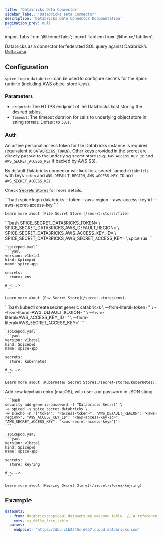 ```yaml
---
title: 'Databricks Data Connector'
sidebar_label: 'Databricks Data Connector'
description: 'Databricks Data Connector Documentation'
pagination_prev: null
---
```


import Tabs from '@theme/Tabs';
import TabItem from '@theme/TabItem';

Databricks as a connector for federated SQL query against Databrick's [Delta Lake](https://docs.databricks.com/en/delta/index.html). 

## Configuration

`spice login databricks` can be used to configure secrets for the Spice runtime (including AWS object store keys). 

### Parameters
- `endpoint`: The HTTPS endpoint of the Databricks host storing the desired tables.
- `timeout`: The timeout duration for calls to underlying object store in string format. Default to `300s`.

### Auth

An active personal access token for the Databricks instance is required (equivalent to `DATABRICKS_TOKEN`). 
Other keys provided in the secret are directly passed to the underlying secret store (e.g. `AWS_ACCESS_KEY_ID` and `AWS_SECRET_ACCESS_KEY` if backed by AWS S3).

By default Databricks connector will look for a secret named `databricks` with keys `token` and `AWS_DEFAULT_REGION`, 
`AWS_ACCESS_KEY_ID` and `AWS_SECRET_ACCESS_KEY`.

Check [Secrets Stores](/secret-stores) for more details.

<Tabs>
  <TabItem value="local" label="Local" default>
    ```bash
    spice login databricks --token <access-token> --aws-region <aws-region> --aws-access-key-id <aws-access-key-id> --aws-secret-access-key <aws-secret-access-key>
    ```

    Learn more about [File Secret Store](/secret-stores/file).
  </TabItem>
  <TabItem value="env" label="Env">
    ```bash
    SPICE_SECRET_DATABRICKS_TOKEN=<access-token> \
    SPICE_SECRET_DATABRICKS_AWS_DEFAULT_REGION=<aws-region> \
    SPICE_SECRET_DATABRICKS_AWS_ACCESS_KEY_ID=<aws-access-key-id> \
    SPICE_SECRET_DATABRICKS_AWS_SECRET_ACCESS_KEY=<aws-secret-access-key> \
    spice run
    ```

    `spicepod.yaml`
    ```yaml
    version: v1beta1
    kind: Spicepod
    name: spice-app

    secrets:
      store: env
    
    # <...>
    ```

    Learn more about [Env Secret Store](/secret-stores/env).
  </TabItem>
  <TabItem value="k8s" label="Kubernetes">
    ```bash
    kubectl create secret generic databricks \
      --from-literal=token='<access-token>' \
      --from-literal=AWS_DEFAULT_REGION='<aws-region>' \
      --from-literal=AWS_ACCESS_KEY_ID='<aws-access-key-id>' \
      --from-literal=AWS_SECRET_ACCESS_KEY='<aws-secret-access-key>'
    ```

    `spicepod.yaml`
    ```yaml
    version: v1beta1
    kind: Spicepod
    name: spice-app

    secrets:
      store: kubernetes
    
    # <...>
    ```

    Learn more about [Kubernetes Secret Store](/secret-stores/kubernetes).
  </TabItem>
  <TabItem value="keyring" label="Keyring">
    Add new keychain entry (macOS), with user and password in JSON string

    ```bash
    security add-generic-password -l "Databricks Secret" \
    -a spiced -s spice_secret_databricks \
    -w $(echo -n '{"token": "<access-token>", "AWS_DEFAULT_REGION": "<aws-region>", "AWS_ACCESS_KEY_ID": "<aws-access-key-id>", "AWS_SECRET_ACCESS_KEY": "<aws-secret-access-key>"}')
    ```

    `spicepod.yaml`
    ```yaml
    version: v1beta1
    kind: Spicepod
    name: spice-app

    secrets:
      store: keyring
    
    # <...>
    ```

    Learn more about [Keyring Secret Store](/secret-stores/keyring).
  </TabItem>
</Tabs>

## Example

```yaml
datasets:
  - from: databricks:spiceai.datasets.my_awesome_table  // A reference to a table in the Databricks unity catalog
    name: my_delta_lake_table
  params:
    endpoint: "https://dbc-a1b2345c-d6e7.cloud.databricks.com"
```
